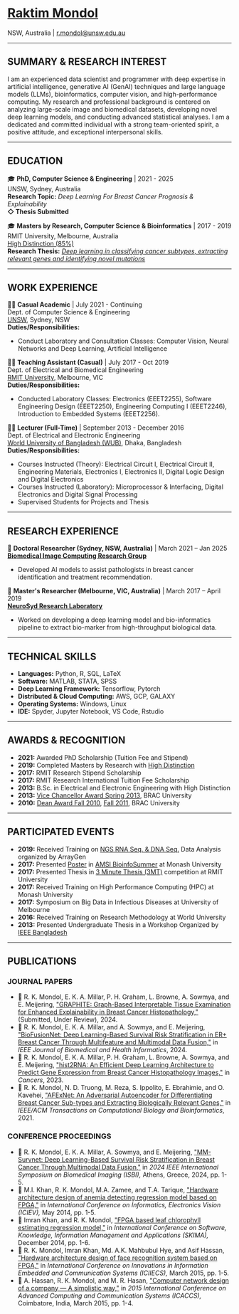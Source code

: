 # [Raktim Mondol](https://mondol.me)
NSW, Australia | r.mondol@unsw.edu.au

---

## SUMMARY & RESEARCH INTEREST

I am an experienced data scientist and programmer with deep expertise in artificial intelligence, generative AI (GenAI) techniques and large language models (LLMs), bioinformatics, computer vision, and high-performance computing. My research and professional background is centered on analyzing large-scale image and biomedical datasets, developing novel deep learning models, and conducting advanced statistical analyses. I am a dedicated and committed individual with a strong team-oriented spirit, a positive attitude, and exceptional interpersonal skills.

---

## EDUCATION

🎓 **PhD, Computer Science & Engineering** | 2021 - 2025
<br>UNSW, Sydney, Australia
<br>**Research Topic:** *Deep Learning For Breast Cancer Prognosis & Explainability*
<br>**◇ Thesis Submitted**

🎓 **Masters by Research, Computer Science & Bioinformatics** | 2017 - 2019
<br>RMIT University, Melbourne, Australia
<br>[High Distinction (85%)](https://www.myequals.net/sharelink/78e7c7d7-5a73-4e7c-9711-f163f5dd1604/af0d807a-8392-45be-9104-d26b95f5aa7a)
<br>**Research Thesis:** *[Deep learning in classifying cancer subtypes, extracting relevant genes and identifying novel mutations](https://research-repository.rmit.edu.au/articles/thesis/Deep_learning_in_classifying_cancer_subtypes_extracting_relevant_genes_and_identifying_novel_mutations/27589272?file=50759199)*

---

## WORK EXPERIENCE

🧑‍🏫 **Casual Academic** | July 2021 - Continuing
<br>Dept. of Computer Science & Engineering
<br>[UNSW](https://www.unsw.edu.au/), Sydney, NSW
<br>**Duties/Responsibilities:**
*   Conduct Laboratory and Consultation Classes: Computer Vision, Neural Networks and Deep Learning, Artificial Intelligence

🧑‍🏫 **Teaching Assistant (Casual)** | July 2017 - Oct 2019
<br>Dept. of Electrical and Biomedical Engineering
<br>[RMIT University](https://www.rmit.edu.au/), Melbourne, VIC
<br>**Duties/Responsibilities:**
*   Conducted Laboratory Classes: Electronics (EEET2255), Software Engineering Design (EEET2250), Engineering Computing I (EEET2246), Introduction to Embedded Systems (EEET2256).

🧑‍🏫 **Lecturer (Full-Time)** | September 2013 - December 2016
<br>Dept. of Electrical and Electronic Engineering
<br>[World University of Bangladesh (WUB)](https://wub.edu.bd/), Dhaka, Bangladesh
<br>**Duties/Responsibilities:**
*   Courses Instructed (Theory): Electrical Circuit I, Electrical Circuit II, Engineering Materials, Electronics I, Electronics II, Digital Logic Design and Digital Electronics
*   Courses Instructed (Laboratory): Microprocessor & Interfacing, Digital Electronics and Digital Signal Processing
*   Supervised Students for Projects and Thesis

---

## RESEARCH EXPERIENCE

🔬 **Doctoral Researcher (Sydney, NSW, Australia)** | March 2021 – Jan 2025
<br>**[Biomedical Image Computing Research Group](https://imagescience.org/meijering/group/)**
*   Developed AI models to assist pathologists in breast cancer identification and treatment recommendation.

🔬 **Master's Researcher (Melbourne, VIC, Australia)** | March 2017 – April 2019
<br>**[NeuroSyd Research Laboratory](https://sites.google.com/view/neurosyd/home)**
*   Worked on developing a deep learning model and bio-informatics pipeline to extract bio-marker from high-throughput biological data.

---

## TECHNICAL SKILLS

*   **Languages:** Python, R, SQL, LaTeX
*   **Software:** MATLAB, STATA, SPSS
*   **Deep Learning Framework:** Tensorflow, Pytorch
*   **Distributed & Cloud Computing:** AWS, GCP, GALAXY
*   **Operating Systems:** Windows, Linux
*   **IDE:** Spyder, Jupyter Notebook, VS Code, Rstudio

---

## AWARDS & RECOGNITION

*   **2021:** Awarded PhD Scholarship (Tuition Fee and Stipend)
*   **2019:** Completed Masters by Research with [High Distinction](https://drive.google.com/file/d/19ItaTbByg686UpoBMB7LcmWT8kfE1-fR/view?usp=sharing)
*   **2017:** RMIT Research Stipend Scholarship
*   **2017:** RMIT Research International Tuition Fee Scholarship
*   **2013:** B.Sc. in Electrical and Electronic Engineering with High Distinction
*   **2013:** [Vice Chancellor Award Spring 2013](https://drive.google.com/file/d/1VgqAWfSlHtm5OEepYtlB32kxdlV72W1g/view?usp=sharing), BRAC University
*   **2010:** [Dean Award Fall 2010](https://drive.google.com/file/d/15G0CGXYdDrMdB93LKB90uICPeJMYoLub/view?usp=sharing), [Fall 2011](https://drive.google.com/file/d/1xawevXKfahsE2LUrLAoUTn5PLjDIjyHr/view?usp=sharing), BRAC University

---

## PARTICIPATED EVENTS

*   **2019:** Received Training on [NGS RNA Seq. & DNA Seq.](https://drive.google.com/file/d/1kHxtVXS1oD8BjrSqP8lM9koNA4PsT8WB/view?usp=sharing) Data Analysis organized by ArrayGen
*   **2017:** Presented [Poster](https://drive.google.com/file/d/1K64iv74oatvbMmQYNHpyJgoGDvqRoW_V/view?usp=sharing) in [AMSI BioinfoSummer](https://drive.google.com/file/d/12Y2haYCtShJuEV0lsqeAiJgKtuRKGo_c/view?usp=sharing) at Monash University
*   **2017:** Presented Thesis in [3 Minute Thesis (3MT)](https://drive.google.com/file/d/1AYj6Yox5GH285b4M7hh7rTxn4OyiPwMm/view?usp=sharing) competition at RMIT University
*   **2017:** Received Training on High Performance Computing (HPC) at Monash University
*   **2017:** Symposium on Big Data in Infectious Diseases at University of Melbourne
*   **2016:** Received Training on Research Methodology at World University
*   **2013:** Presented Undergraduate Thesis in a Workshop Organized by [IEEE Bangladesh](https://drive.google.com/file/d/1PPs1qlOjDDSZIXmaXWAL66q-WBBlz4i6/view?usp=sharing)

---

## PUBLICATIONS

### JOURNAL PAPERS
*   📓 R. K. Mondol, E. K. A. Millar, P. H. Graham, L. Browne, A. Sowmya, and E. Meijering, ["GRAPHITE: Graph-Based Interpretable Tissue Examination for Enhanced Explainability in Breast Cancer Histopathology,"](https://arxiv.org/abs/2501.04206) (Submitted, Under Review), 2024.
*   📓 R. K. Mondol, E. K. A. Millar, and A. Sowmya, and E. Meijering, ["BioFusionNet: Deep Learning-Based Survival Risk Stratification in ER+ Breast Cancer Through Multifeature and Multimodal Data Fusion,"](https://ieeexplore.ieee.org/document/10568932) in *IEEE Journal of Biomedical and Health Informatics*, 2024.
*   📓 R. K. Mondol, E. K. A. Millar, P. H. Graham, L. Browne, A. Sowmya, and E. Meijering, ["hist2RNA: An Efficient Deep Learning Architecture to Predict Gene Expression from Breast Cancer Histopathology Images,"](https://www.mdpi.com/2072-6694/15/9/2569) in *Cancers*, 2023.
*   📓 R. K. Mondol, N. D. Truong, M. Reza, S. Ippolito, E. Ebrahimie, and O. Kavehei, ["AFExNet: An Adversarial Autoencoder for Differentiating Breast Cancer Sub-types and Extracting Biologically Relevant Genes,"](https://ieeexplore.ieee.org/document/9378938) in *IEEE/ACM Transactions on Computational Biology and Bioinformatics*, 2021.

### CONFERENCE PROCEEDINGS
*   📄 R. K. Mondol, E. K. A. Millar, A. Sowmya, and E. Meijering, ["MM-Survnet: Deep Learning-Based Survival Risk Stratification in Breast Cancer Through Multimodal Data Fusion,"](https://doi.org/10.1109/ISBI56570.2024.10635810) in *2024 IEEE International Symposium on Biomedical Imaging (ISBI),* Athens, Greece, 2024, pp. 1-5.
*   📄 M.I. Khan, R. K. Mondol, M.A. Zamee, and T.A. Tarique, ["Hardware architecture design of anemia detecting regression model based on FPGA,"](http://ieeexplore.ieee.org/stamp/stamp.jsp?tp=&arnumber=6850814&isnumber=6850678) in *International Conference on Informatics, Electronics Vision (ICIEV),* May 2014, pp. 1-5.
*   📄 Imran Khan, and R. K. Mondol, ["FPGA based leaf chlorophyll estimating regression model,"](http://ieeexplore.ieee.org/stamp/stamp.jsp?tp=&arnumber=7083557&isnumber=7083385) in *International Conference on Software, Knowledge, Information Management and Applications (SKIMA),* December 2014, pp. 1-6.
*   📄 R. K. Mondol, Imran Khan, Md. A.K. Mahbubul Hye, and Asif Hassan, ["Hardware architecture design of face recognition system based on FPGA,"](http://ieeexplore.ieee.org/stamp/stamp.jsp?tp=&arnumber=7193228&isnumber=7192777) in *International Conference on Innovations in Information Embedded and Communication Systems (ICIIECS),* March 2015, pp. 1-5.
*   📄 A. Hassan, R. K. Mondol, and M. R. Hasan, ["Computer network design of a company — A simplistic way,"](https://doi.org/10.1109/ICACCS.2015.7324121) in *2015 International Conference on Advanced Computing and Communication Systems (ICACCS),* Coimbatore, India, March 2015, pp. 1-4.
